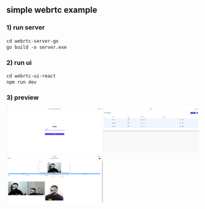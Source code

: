 ## simple webrtc example

### 1) run server
 ``` shell
 cd webrtc-server-go
 go build -o server.exe
```
### 2) run ui
 ``` shell
 cd webrtc-ui-react
 npm run dev
```

### 3) preview

<div style="display: flex;">
    <div style="flex: 50%">
        <img src="/register.png" alt="REgister"/>
    </div>
    <div style="flex: 50%">
        <img src="/room-list.png"  alt="REgister"/>
    </div>
</div>

<div style="display: flex;">
    <div style="flex: 50%">
        <img src="/room.png" alt="REgister"/>
    </div>
    <div style="flex: 50%">
        <span></span>
    </div>
</div>




